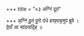 +++
title = "०३ अग्निं दूतं"

+++
अ॒ग्निं दू॒तं पु॒रो द॑धे हव्य॒वाह॒मुप॑ ब्रुवे ।  
दे॒वाँ आ सा॑दयादि॒ह ॥